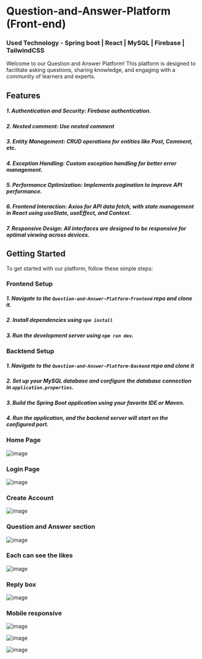#     Question-and-Answer-Platform (Front-end)

### Used Technology -  Spring boot | React | MySQL | Firebase | TailwindCSS

Welcome to our Question and Answer Platform! This platform is designed to facilitate asking questions, sharing knowledge, and engaging with a community of learners and experts.

## Features
##### 1. Authentication and Security: Firebase authentication.
##### 2. Nested comment: Use nested comment
##### 3. Entity Management: CRUD operations for entities like Post, Comment, etc.
##### 4. Exception Handling: Custom exception handling for better error management.
##### 5. Performance Optimization: Implements pagination to improve API performance.
##### 6. Frontend Interaction: Axios for API data fetch, with state management in React using useState, useEffect, and Context.
##### 7. Responsive Design: All interfaces are designed to be responsive for optimal viewing across devices.

## Getting Started
To get started with our platform, follow these simple steps:
### Frontend Setup
##### 1. Navigate to the `Question-and-Answer-Platform-Frontend` repo and clone it.
##### 2. Install dependencies using `npm install`
##### 3. Run the development server using `npm run dev`.

### Backtend Setup
##### 1. Navigate to the `Question-and-Answer-Platform-Backend` repo and clone it
##### 2. Set up your MySQL database and configure the database connection in `application.properties`.
##### 3. Build the Spring Boot application using your favorite IDE or Maven.
##### 4. Run the application, and the backend server will start on the configured port.

### Home Page
![image](https://github.com/LakshanChinthaka/Question-and-Answer-Platform-Frontend/assets/115285758/11a96199-a947-4f1f-84bc-eee83e4e645b)

### Login Page
![image](https://github.com/LakshanChinthaka/Question-and-Answer-Platform-Frontend/assets/115285758/551631e7-43c4-4779-bd9d-5ffa7f06ec3e)

### Create Account
![image](https://github.com/LakshanChinthaka/Question-and-Answer-Platform-Frontend/assets/115285758/2962c1a3-91ba-4cab-9abf-e8cb3d24385a)

###  Question and Answer section
![image](https://github.com/LakshanChinthaka/Question-and-Answer-Platform-Frontend/assets/115285758/259e2d42-91ee-4a5d-b182-858afc086d81)

### Each can see the likes 
![image](https://github.com/LakshanChinthaka/Question-and-Answer-Platform-Frontend/assets/115285758/3fea4281-68c3-44d2-b9ef-9878ba18d966)

### Reply box
![image](https://github.com/LakshanChinthaka/Question-and-Answer-Platform-Frontend/assets/115285758/72588970-c717-408a-94c6-5e1cbf1968fd)

### Mobile responsive
![image](https://github.com/LakshanChinthaka/Question-and-Answer-Platform-Frontend/assets/115285758/65accb9c-ecdd-48df-abe9-27450430bd54)

![image](https://github.com/LakshanChinthaka/Question-and-Answer-Platform-Frontend/assets/115285758/62ab4c6d-2961-458a-b1c8-f9d02194989c)

![image](https://github.com/LakshanChinthaka/Question-and-Answer-Platform-Frontend/assets/115285758/71aa4db4-9926-4c4c-ac23-b8609fd45dd7)




